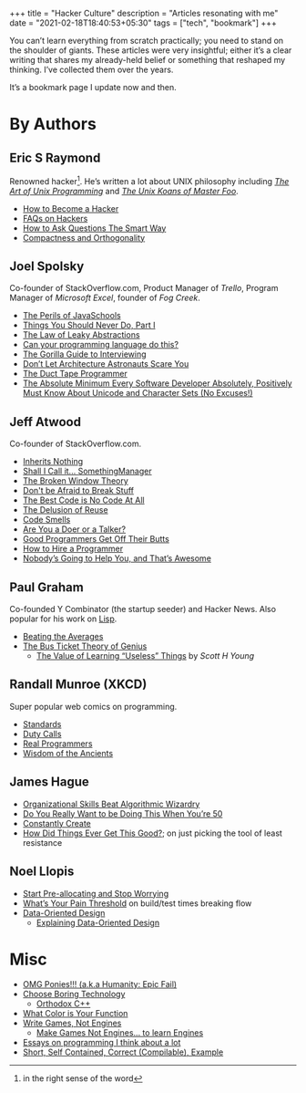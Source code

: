+++
title = "Hacker Culture"
description = "Articles resonating with me"
date = "2021-02-18T18:40:53+05:30"
tags = ["tech", "bookmark"]
+++

You can’t learn everything from scratch practically; you need to stand on the shoulder of giants.  These articles were very insightful; either it’s a clear writing that shares my already-held belief or something that reshaped my thinking.  I’ve collected them over the years.

It’s a bookmark page I update now and then.

# By Authors

## Eric S Raymond

Renowned hacker[^1].  He’s written a lot about UNIX philosophy including [_The Art of Unix Programming_][taoup] and [_The Unix Koans of Master Foo_][unix-koans].

* [How to Become a Hacker](http://www.catb.org/esr/faqs/hacker-howto.html)
* [FAQs on Hackers](http://www.catb.org/esr/faqs/)
* [How to Ask Questions The Smart Way](http://catb.org/~esr/faqs/smart-questions.html)
* [Compactness and Orthogonality](http://www.catb.org/esr/writings/taoup/html/ch04s02.html)

[taoup]: http://www.catb.org/esr/writings/taoup/html/index.html
[unix-koans]: http://www.catb.org/esr/writings/unix-koans/

## Joel Spolsky

Co-founder of StackOverflow.com, Product Manager of _Trello_, Program Manager of _Microsoft Excel_, founder of _Fog Creek_.

* [The Perils of JavaSchools](https://www.joelonsoftware.com/2005/12/29/the-perils-of-javaschools-2/)
* [Things You Should Never Do, Part I](https://www.joelonsoftware.com/2000/04/06/things-you-should-never-do-part-i/)
* [The Law of Leaky Abstractions](https://www.joelonsoftware.com/2002/11/11/the-law-of-leaky-abstractions/)
* [Can your programming language do this?](https://www.joelonsoftware.com/2006/08/01/can-your-programming-language-do-this/)
* [The Gorilla Guide to Interviewing](https://www.joelonsoftware.com/2006/10/25/the-guerrilla-guide-to-interviewing-version-30/)
* [Don’t Let Architecture Astronauts Scare You](https://www.joelonsoftware.com/2001/04/21/dont-let-architecture-astronauts-scare-you/)
* [The Duct Tape Programmer](https://www.joelonsoftware.com/2009/09/23/the-duct-tape-programmer/)
* [The Absolute Minimum Every Software Developer Absolutely, Positively Must Know About Unicode and Character Sets (No Excuses!)](https://www.joelonsoftware.com/2003/10/08/the-absolute-minimum-every-software-developer-absolutely-positively-must-know-about-unicode-and-character-sets-no-excuses/)

## Jeff Atwood

Co-founder of StackOverflow.com.

* [Inherits Nothing](https://blog.codinghorror.com/inherits-nothing/)
* [Shall I Call it... SomethingManager](https://blog.codinghorror.com/i-shall-call-it-somethingmanager/)
* [The Broken Window Theory](https://blog.codinghorror.com/the-broken-window-theory/)
* [Don't be Afraid to Break Stuff](https://blog.codinghorror.com/dont-be-afraid-to-break-stuff/)
* [The Best Code is No Code At All](https://blog.codinghorror.com/the-best-code-is-no-code-at-all/)
* [The Delusion of Reuse](https://blog.codinghorror.com/the-delusion-of-reuse/)
* [Code Smells](https://blog.codinghorror.com/code-smells/)
* [Are You a Doer or a Talker?](https://blog.codinghorror.com/are-you-a-doer-or-a-talker/)
* [Good Programmers Get Off Their Butts](https://blog.codinghorror.com/good-programmers-get-off-their-butts/)
* [How to Hire a Programmer](https://blog.codinghorror.com/how-to-hire-a-programmer/)
* [Nobody’s Going to Help You, and That’s Awesome](https://blog.codinghorror.com/nobodys-going-to-help-you-and-thats-awesome/)

## Paul Graham

Co-founded Y Combinator (the startup seeder) and Hacker News.  Also popular for his work on [Lisp][].

* [Beating the Averages](http://paulgraham.com/avg.html)
* [The Bus Ticket Theory of Genius](http://paulgraham.com/genius.html)
  - [The Value of Learning “Useless” Things](https://www.scotthyoung.com/blog/2020/12/21/knowledge-foundation/) by _Scott H Young_

[Lisp]: https://en.wikipedia.org/wiki/Lisp_(programming_language)

## Randall Munroe (XKCD)

Super popular web comics on programming.

* [Standards](https://xkcd.com/927/)
* [Duty Calls](https://xkcd.com/386/)
* [Real Programmers](https://xkcd.com/378/)
* [Wisdom of the Ancients](https://xkcd.com/979/)

## James Hague

* [Organizational Skills Beat Algorithmic Wizardry](https://prog21.dadgum.com/177.html)
* [Do You Really Want to be Doing This When You’re 50](https://prog21.dadgum.com/154.html)
* [Constantly Create](https://prog21.dadgum.com/99.html)
* [How Did Things Ever Get This Good?](https://prog21.dadgum.com/51.html); on just picking the tool of least resistance

## Noel Llopis

* [Start Pre-allocating and Stop Worrying](https://gamesfromwithin.com/start-pre-allocating-and-stop-worrying)
* [What’s Your Pain Threshold](https://gamesfromwithin.com/whats-your-pain-threshold) on build/test times breaking flow
* [Data-Oriented Design](https://gamesfromwithin.com/data-oriented-design)
  - [Explaining Data-Oriented Design](http://www.codersnotes.com/notes/explaining-data-oriented-design/)

# Misc

* [OMG Ponies!!! (a.k.a Humanity: Epic Fail)](https://codeblog.jonskeet.uk/2009/11/02/omg-ponies-aka-humanity-epic-fail/)
* [Choose Boring Technology](https://mcfunley.com/choose-boring-technology)
  - [Orthodox C++](https://gist.github.com/bkaradzic/2e39896bc7d8c34e042b)
* [What Color is Your Function](https://journal.stuffwithstuff.com/2015/02/01/what-color-is-your-function/)
* [Write Games, Not Engines](https://geometrian.com/programming/tutorials/write-games-not-engines/index.php)
  - [Make Games Not Engines... to learn Engines](https://seanmiddleditch.com/makes-games-not-engines-to-learn-engines/)
* [Essays on programming I think about a lot](https://www.benkuhn.net/progessays/)
* [Short, Self Contained, Correct (Compilable), Example](http://www.sscce.org/)

[^1]: in the right sense of the word
